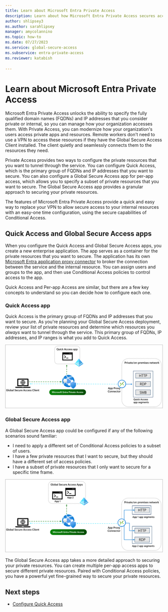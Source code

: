 ```yaml
---
title: Learn about Microsoft Entra Private Access
description: Learn about how Microsoft Entra Private Access secures access to your private corporate resources through the creation of Quick Access and Global Secure Access apps.
author: shlipsey3
ms.author: sarahlipsey
manager: amycolannino
ms.topic: how-to
ms.date: 07/27/2023
ms.service: global-secure-access
ms.subservice: entra-private-access 
ms.reviewer: katabish

---
```


# Learn about Microsoft Entra Private Access

Microsoft Entra Private Access unlocks the ability to specify the fully qualified domain names (FQDNs) and IP addresses that you consider private or internal, so you can manage how your organization accesses them. With Private Access, you can modernize how your organization's users access private apps and resources. Remote workers don't need to use a VPN to access these resources if they have the Global Secure Access Client installed. The client quietly and seamlessly connects them to the resources they need.

Private Access provides two ways to configure the private resources that you want to tunnel through the service. You can configure Quick Access, which is the primary group of FQDNs and IP addresses that you want to secure. You can also configure a Global Secure Access app for per-app access, which allows you to specify a subset of private resources that you want to secure. The Global Secure Access app provides a granular approach to securing your private resources.

The features of Microsoft Entra Private Access provide a quick and easy way to replace your VPN to allow secure access to your internal resources with an easy-one time configuration, using the secure capabilities of Conditional Access.

## Quick Access and Global Secure Access apps

When you configure the Quick Access and Global Secure Access apps, you create a new enterprise application. The app serves as a container for the private resources that you want to secure. The application has its own [Microsoft Entra application proxy connector](how-to-configure-connectors.md) to broker the connection between the service and the internal resource. You can assign users and groups to the app, and then use Conditional Access policies to control access to the app.

Quick Access and Per-app Access are similar, but there are a few key concepts to understand so you can decide how to configure each one.

### Quick Access app

Quick Access is the primary group of FQDNs and IP addresses that you want to secure. As you're planning your Global Secure Access deployment, review your list of private resources and determine which resources you *always* want to tunnel through the service. This primary group of FQDNs, IP addresses, and IP ranges is what you add to Quick Access.

![Diagram of the Quick Access app process with traffic flowing through the service to the app, and granting access through application proxy.](media/concept-private-access/quick-access-diagram.png)

### Global Secure Access app

A Global Secure Access app could be configured if any of the following scenarios sound familiar:

- I need to apply a different set of Conditional Access policies to a subset of users.
- I have a few private resources that I want to secure, but they should have a different set of access policies.
- I have a subset of private resources that I only want to secure for a specific time frame.

![Diagram of the Global Secure Access app process with traffic flowing through the service to the app, and granting access through application proxy.](media/concept-private-access/private-access-diagram.png)

The Global Secure Access app takes a more detailed approach to securing your private resources. You can create multiple per-app access apps to secure different private resources. Paired with Conditional Access policies, you have a powerful yet fine-grained way to secure your private resources.

## Next steps

- [Configure Quick Access](how-to-configure-quick-access.md)
